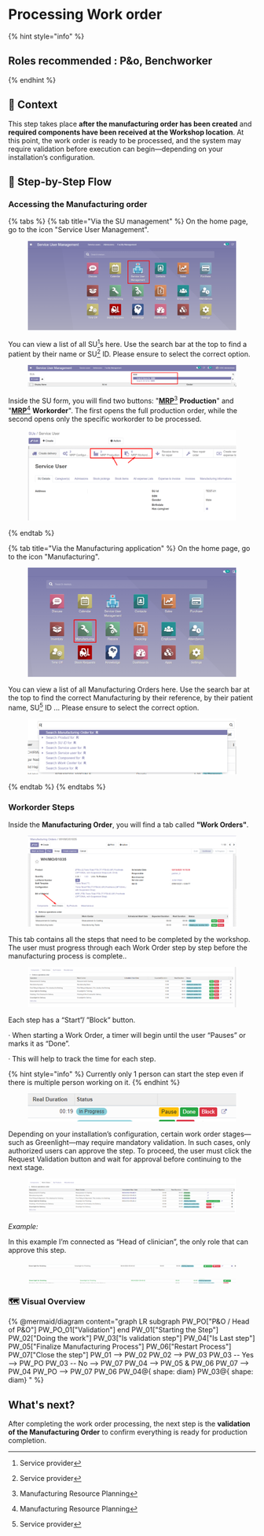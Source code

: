 # Processing Work order

{% hint style="info" %}
## Roles recommended :  P\&o, Benchworker
{% endhint %}

## **🧭** Context&#x20;

This step takes place **after the manufacturing order has been created** and **required components have been received at the Workshop location**. At this point, the work order is ready to be processed, and the system may require validation before execution can begin—depending on your installation’s configuration.

## 🔄 Step-by-Step Flow&#x20;

### Accessing the Manufacturing order

{% tabs %}
{% tab title="Via the SU management" %}
On the home page, go to the icon "Service User Management".

<figure><img src="../../../.gitbook/assets/image (64).png" alt=""><figcaption></figcaption></figure>

You can view a list of all SU[^1]s here. Use the search bar at the top to find a patient by their name or SU[^1] ID. Please ensure to select the correct option.

<figure><img src="../../../.gitbook/assets/image (65).png" alt=""><figcaption></figcaption></figure>

Inside the SU form, you will find two buttons: "[**MRP**](#user-content-fn-2)[^2] **Production**" and "[**MRP**](#user-content-fn-2)[^2] **Workorder**". The first opens the full production order, while the second opens only the specific workorder to be processed.

<figure><img src="../../../.gitbook/assets/image (324).png" alt=""><figcaption></figcaption></figure>


{% endtab %}

{% tab title="Via the Manufacturing application" %}
On the home page, go to the icon "Manufacturing".

<figure><img src="../../../.gitbook/assets/image (329).png" alt=""><figcaption></figcaption></figure>

You can view a list of all Manufacturing Orders here. Use the search bar at the top to find the correct Manufacturing by their reference, by their patient name, SU[^1] ID ... Please ensure to select the correct option.

<figure><img src="../../../.gitbook/assets/image (330).png" alt=""><figcaption></figcaption></figure>
{% endtab %}
{% endtabs %}

### Workorder Steps

Inside the **Manufacturing Order**, you will find a tab called **"Work Orders"**.

<figure><img src="../../../.gitbook/assets/image (171).png" alt=""><figcaption></figcaption></figure>

This tab contains all the steps that need to be completed by the workshop. The user must progress through each Work Order step by step before the manufacturing process is complete..

<figure><img src="../../../.gitbook/assets/image (173).png" alt=""><figcaption></figcaption></figure>

Each step has a “Start”/ ”Block” button.

·       When starting a Work Order, a timer will begin until the user “Pauses” or marks it as “Done”.

·       This will help to track the time for each step.

{% hint style="info" %}
Currently only 1 person can start the step even if there is multiple person working on it.
{% endhint %}

<figure><img src="../../../.gitbook/assets/image (174).png" alt=""><figcaption></figcaption></figure>

Depending on your installation’s configuration, certain work order stages—such as Greenlight—may require mandatory validation. In such cases, only authorized users can approve the step. To proceed, the user must click the Request Validation button and wait for approval before continuing to the next stage.

<figure><img src="../../../.gitbook/assets/image (175).png" alt=""><figcaption></figcaption></figure>

_Example:_

In this example I’m connected as “Head of clinician”, the only role that can approve this step.

<figure><img src="../../../.gitbook/assets/image (176).png" alt=""><figcaption></figcaption></figure>

<figure><img src="../../../.gitbook/assets/image (177).png" alt=""><figcaption></figcaption></figure>

### 🗺️ Visual Overview&#x20;

{% @mermaid/diagram content="graph LR
 subgraph PW_PO["P&O / Head of P&O"]
        PW_PO_01["Validation"]
  end
    PW_01["Starting the Step"]
    PW_02["Doing the work"]
    PW_03["Is validation step"]
    PW_04["Is Last step"]
    PW_05["Finalize Manufacturing Process"]
    PW_06["Restart Process"]
    PW_07["Close the step"]
    PW_01 --> PW_02
    PW_02 --> PW_03
    PW_03 -- Yes --> PW_PO 
    PW_03 -- No --> PW_07
    PW_04 --> PW_05 & PW_06
    PW_07 --> PW_04
    PW_PO --> PW_07
PW_06
    PW_04@{ shape: diam}
    PW_03@{ shape: diam}
" %}

## What's next?&#x20;

After completing the work order processing, the next step is the **validation of the Manufacturing Order** to confirm everything is ready for production completion.





[^1]: Service provider

[^2]: Manufacturing Resource Planning
